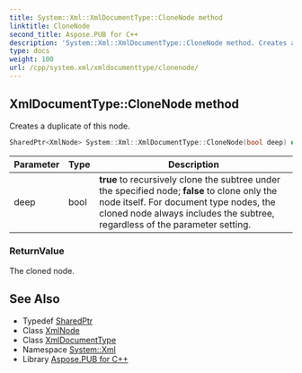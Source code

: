 ```yaml
---
title: System::Xml::XmlDocumentType::CloneNode method
linktitle: CloneNode
second_title: Aspose.PUB for C++
description: 'System::Xml::XmlDocumentType::CloneNode method. Creates a duplicate of this node in C++.'
type: docs
weight: 100
url: /cpp/system.xml/xmldocumenttype/clonenode/
---
```

## XmlDocumentType::CloneNode method


Creates a duplicate of this node.

```cpp
SharedPtr<XmlNode> System::Xml::XmlDocumentType::CloneNode(bool deep) override
```


| Parameter | Type | Description |
| --- | --- | --- |
| deep | bool | **true** to recursively clone the subtree under the specified node; **false** to clone only the node itself. For document type nodes, the cloned node always includes the subtree, regardless of the parameter setting. |

### ReturnValue

The cloned node.

## See Also

* Typedef [SharedPtr](../../../system/sharedptr/)
* Class [XmlNode](../../xmlnode/)
* Class [XmlDocumentType](../)
* Namespace [System::Xml](../../)
* Library [Aspose.PUB for C++](../../../)
